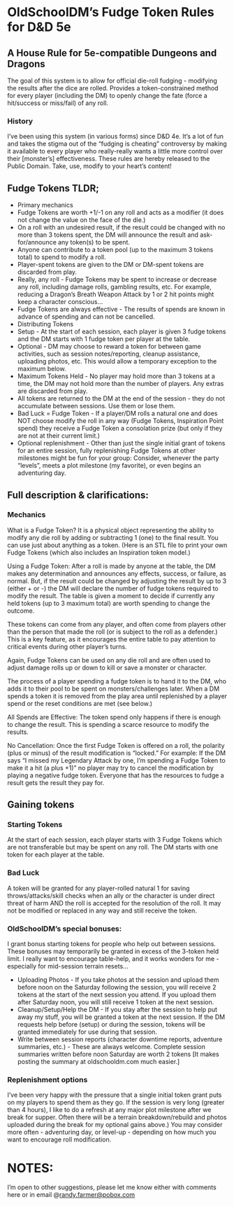 # OldSchoolDM’s Fudge Token Rules for D&D 5e
## A House Rule for 5e-compatible Dungeons and Dragons

The goal of this system is to allow for official die-roll fudging - modifying the results after the dice are rolled. Provides a token-constrained method for every player (including the DM) to openly change the fate (force a hit/success or miss/fail) of any roll.

### History



I’ve been using this system (in various forms) since D&D 4e. It’s a lot of fun and takes the stigma out of the “fudging is cheating” controversy by making it available to every player who really-really wants a little more control over their [monster’s] effectiveness. These rules are hereby released to the Public Domain. Take, use, modify to your heart’s content!

## Fudge Tokens TLDR;
 * Primary mechanics
  * Fudge Tokens are worth +1/-1 on any roll and acts as a modifier (it does not change the value on the face of the die.)
  * On a roll with an undesired result, if the result could be changed with no more than 3 tokens spent, the DM will announce the result and ask-for/announce any token(s) to be spent.
   * Anyone can contribute to a token pool (up to the maximum 3 tokens total) to spend to modify a roll.
   * Player-spent tokens are given to the DM or DM-spent tokens are discarded from play. 
  * Really, any roll - Fudge Tokens may be spent to increase or decrease any roll, including damage rolls, gambling results, etc. For example, reducing a Dragon’s Breath Weapon Attack by 1 or 2 hit points might keep a character conscious…
  * Fudge Tokens are always effective - The results of spends are known in advance of spending and can not be cancelled.
 * Distributing Tokens
  * Setup - At the start of each session, each player is given 3 fudge tokens and the DM starts with 1 fudge token per player at the table.
   * Optional - DM may choose to reward a token for between game activities, such as session notes/reporting, cleanup assistance, uploading photos, etc. This would allow a temporary exception to the maximum below.
  * Maximum Tokens Held - No player may hold more than 3 tokens at a time, the DM may not hold more than the number of players. Any extras are discarded from play. 
  * All tokens are returned to the DM at the end of the session - they do not accumulate between sessions. Use them or lose them.
  * Bad Luck = Fudge Token - If a player/DM rolls a natural one and does NOT choose modify the roll in any way (Fudge Tokens, Inspiration Point spend) they receive a Fudge Token a consolation prize (but only if they are not at their current limit.)
  * Optional replenishment - Other than just the single initial grant of tokens for an entire session, fully replenishing Fudge Tokens at other milestones might be fun for your group: Consider, whenever the party “levels”, meets a plot milestone (my favorite), or even begins an adventuring day.

## Full description & clarifications:

### Mechanics
What is a Fudge Token? It is a physical object representing the ability to modify any die roll by adding or subtracting 1 (one) to the final result. You can use just about anything as a token. (Here is an STL file to print your own Fudge Tokens (which also includes an Inspiration token model.)

Using a Fudge Token: After a roll is made by anyone at the table, the DM makes any determination and announces any effects, success, or failure, as normal. But, if the result could be changed by adjusting the result by up to 3 (either + or -) the DM will declare the number of fudge tokens required to modify the result. The table is given a moment to decide if currently any held tokens (up to 3 maximum total) are worth spending to change the outcome.

These tokens can come from any player, and often come from players other than the person that made the roll (or is subject to the roll as a defender.) This is a key feature, as it encourages the entire table to pay attention to critical events during other player’s turns.

Again, Fudge Tokens can be used on any die roll and are often used to adjust damage rolls up or down to kill or save a monster or character.

The process of a player spending a fudge token is to hand it to the DM, who adds it to their pool to be spent on monsters/challenges later. When a DM spends a token it is removed from the play area until replenished by a player spend or the reset conditions are met (see below.)

All Spends are Effective: The token spend only happens if there is enough to change the result. This is spending a scarce resource to modify the results. 

No Cancellation: Once the first Fudge Token is offered on a roll, the polarity (plus or minus) of the result modification is “locked.” For example: If the DM says “I missed my Legendary Attack by one, I’m spending a Fudge Token to make it a hit (a plus +1)” no player may try to cancel the modification by playing a negative fudge token. Everyone that has the resources to fudge a result gets the result they pay for. 

## Gaining tokens
### Starting Tokens
At the start of each session, each player starts with 3 Fudge Tokens which are not transferable but may be spent on any roll. The DM starts with one token for each player at the table.

### Bad Luck
A token will be granted for any player-rolled natural 1 for saving throws/attacks/skill checks when an ally or the character is under direct threat of harm AND the roll is accepted for the resolution of the roll. It may not be modified or replaced in any way and still receive the token.

### OldSchoolDM’s special bonuses:
I grant bonus starting tokens for people who help out between sessions. These bonuses may temporarily be granted in excess of the 3-token held limit. I really want to encourage table-help, and it works wonders for me - especially for mid-session terrain resets…

 * Uploading Photos - If you take photos at the session and upload them before noon on the Saturday following the session, you will receive 2 tokens at the start of the next session you attend. If you upload them after Saturday noon, you will still receive 1 token at the next session.
 * Cleanup/Setup/Help the DM - If you stay after the session to help put away my stuff, you will be granted a token at the next session.
If the DM requests help before (setup) or during the session, tokens will be granted immediately for use during that session.
 * Write between session reports (character downtime reports, adventure summaries, etc.) - These are always welcome. Complete session summaries written before noon Saturday are worth 2 tokens [It makes posting the summary at oldschooldm.com much easier.]

### Replenishment options
I’ve been very happy with the pressure that a single initial token grant puts on my players to spend them as they go. If the session is very long (greater than 4 hours), I like to do a refresh at any major plot milestone after we break for supper. Often there will be a terrain breakdown/rebuild and photos uploaded during the break for my optional gains above.) You may consider more often - adventuring day, or level-up - depending on how much you want to encourage roll modification.
# NOTES:

I’m open to other suggestions, please let me know either with comments here or in email @randy.farmer@pobox.com

